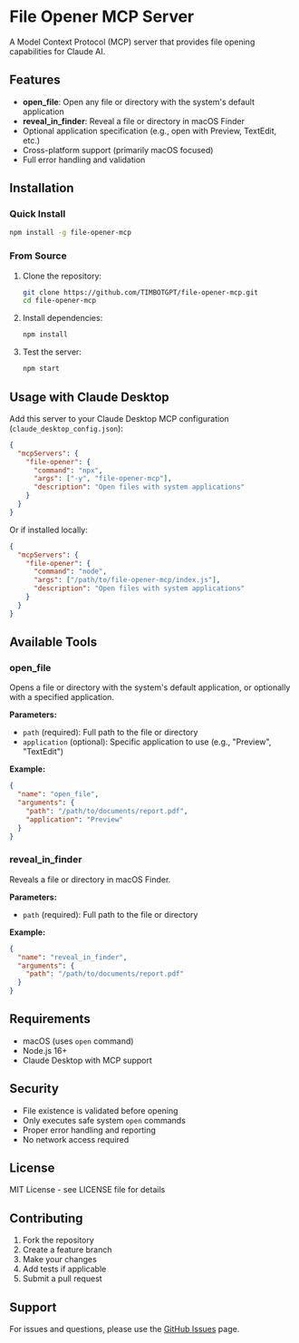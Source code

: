 # File Opener MCP Server

A Model Context Protocol (MCP) server that provides file opening capabilities for Claude AI.

## Features

- **open_file**: Open any file or directory with the system's default application
- **reveal_in_finder**: Reveal a file or directory in macOS Finder  
- Optional application specification (e.g., open with Preview, TextEdit, etc.)
- Cross-platform support (primarily macOS focused)
- Full error handling and validation

## Installation

### Quick Install
```bash
npm install -g file-opener-mcp
```

### From Source
1. Clone the repository:
   ```bash
   git clone https://github.com/TIMBOTGPT/file-opener-mcp.git
   cd file-opener-mcp
   ```

2. Install dependencies:
   ```bash
   npm install
   ```

3. Test the server:
   ```bash
   npm start
   ```

## Usage with Claude Desktop

Add this server to your Claude Desktop MCP configuration (`claude_desktop_config.json`):

```json
{
  "mcpServers": {
    "file-opener": {
      "command": "npx",
      "args": ["-y", "file-opener-mcp"],
      "description": "Open files with system applications"
    }
  }
}
```

Or if installed locally:
```json
{
  "mcpServers": {
    "file-opener": {
      "command": "node",
      "args": ["/path/to/file-opener-mcp/index.js"],
      "description": "Open files with system applications"
    }
  }
}
```

## Available Tools

### open_file
Opens a file or directory with the system's default application, or optionally with a specified application.

**Parameters:**
- `path` (required): Full path to the file or directory
- `application` (optional): Specific application to use (e.g., "Preview", "TextEdit")

**Example:**
```json
{
  "name": "open_file",
  "arguments": {
    "path": "/path/to/documents/report.pdf",
    "application": "Preview"
  }
}
```

### reveal_in_finder
Reveals a file or directory in macOS Finder.

**Parameters:**
- `path` (required): Full path to the file or directory

**Example:**
```json
{
  "name": "reveal_in_finder",
  "arguments": {
    "path": "/path/to/documents/report.pdf"
  }
}
```

## Requirements

- macOS (uses `open` command)
- Node.js 16+
- Claude Desktop with MCP support

## Security

- File existence is validated before opening
- Only executes safe system `open` commands
- Proper error handling and reporting
- No network access required

## License

MIT License - see LICENSE file for details

## Contributing

1. Fork the repository
2. Create a feature branch
3. Make your changes
4. Add tests if applicable
5. Submit a pull request

## Support

For issues and questions, please use the [GitHub Issues](https://github.com/TIMBOTGPT/file-opener-mcp/issues) page.
